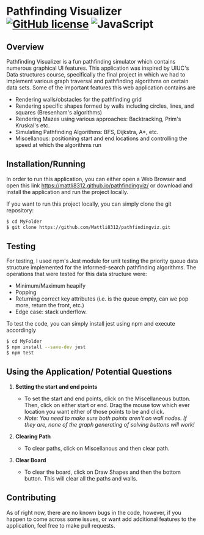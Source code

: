 # Pathfinding Visualizer [![GitHub license](https://img.shields.io/badge/license-MIT-blue.svg)](https://github.com/Mattli8312/pathfindingviz/blob/master/LICENSE) ![JavaScript](https://img.shields.io/badge/-JavaScript-yellow.svg)

## Overview

Pathfinding Visualizer is a fun pathfinding simulator which contains numerous graphical UI features. This application was inspired by UIUC's Data structures course, specifically the final project in which we had to implement various graph traversal and pathfinding algorithms on certain data sets. Some of the important features this web application contains are

- Rendering walls/obstacles for the pathfinding grid
- Rendering specific shapes formed by walls including circles, lines, and squares (Bresenham's algorithms)
- Rendering Mazes using various approaches: Backtracking, Prim's Kruskal's etc.
- Simulating Pathfinding Algorithms: BFS, Dijkstra, A*, etc.
- Miscellanous: positioning start and end locations and controlling the speed at which the algorithms run

## Installation/Running 

In order to run this application, you can either open a Web Browser and open this link https://mattli8312.github.io/pathfindingviz/ or 
download and install the application and run the project locally.

If you want to run this project locally, you can simply clone the git repository:

```bash
$ cd MyFolder
$ git clone https://github.com/Mattli8312/pathfindingviz.git 
```

## Testing

For testing, I used npm's Jest module for unit testing the priority queue data structure implemented for the informed-search pathfinding algorithms. The operations
that were tested for this data structure were:
- Minimum/Maximum heapify
- Popping
- Returning correct key attributes (i.e. is the queue empty, can we pop more, return the front, etc.)
- Edge case: stack underflow.

To test the code, you can simply install jest using npm and execute accordingly

```bash
$ cd MyFolder
$ npm install --save-dev jest
$ npm test
```

## Using the Application/ Potential Questions

1. **Setting the start and end points**
    - To set the start and end points, click on the Miscellaneous button. Then, click on either start or end. Drag the mouse
    tow which ever location you want either of those points to be and click.
    - *Note: You need to make sure both points aren't on wall nodes. If they are, none of the graph generating of solving buttons will work!*
2. **Clearing Path**
    - To clear paths, click on Miscellanous and then clear path.

3. **Clear Board**
    - To clear the board, click on Draw Shapes and then the bottom button. This will clear all the paths and walls.

## Contributing

As of right now, there are no known bugs in the code, however, if you happen to come across some issues, or want add additional features
to the application, feel free to make pull requests.